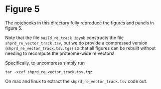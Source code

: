 # Figure 5
The notebooks in this directory fully reproduce the figures and panels in figure 5.

Note that the file `build_re_track.ipynb` constructs the file `shprd_re_vector_track.tsv`, but we do provide a compressed version (`shprd_re_vector_track.tsv.tgz`) so that all figures can be rebuilt without needing to recompute the proteome-wide re vectors!

Specifically, to uncompress simply run

	tar -xzvf shprd_re_vector_track.tsv.tgz
	
On mac and linux to extract the `shprd_re_vector_track.tsv` code out.	


